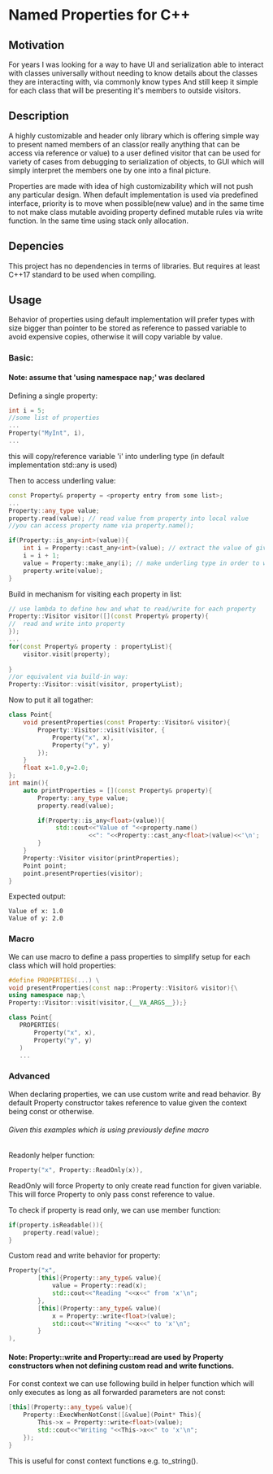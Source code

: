# Named Properties for C++


## Motivation
For years I was looking for a way to have UI and serialization able to interact with classes universally without needing to know details about the classes they are interacting with, via commonly know types And still keep it simple for each class that will be presenting it's members to outside visitors.
## Description
A highly customizable and header only library which is offering simple way to present named members of an class(or really anything that can be access via reference or value) to a user defined visitor that can be used for variety of cases from debugging to serialization of objects, to GUI which will simply interpret the members one by one into a final picture.

Properties are made with idea of high customizability which will not push any particular design. When default implementation is used via predefined interface, priority is to move when possible(new value) and in the same time to not make class mutable avoiding property defined mutable rules via write function. In the same time using stack only allocation.

## Depencies
This project has no dependencies  in terms of libraries. But requires at least C++17 standard to be used when compiling.
 
## Usage
Behavior of properties using default implementation will prefer types with size bigger than pointer to be stored as reference to passed variable to avoid expensive copies, otherwise it will copy variable by value. 
### Basic:
#### Note: assume that 'using namespace nap;' was declared
Defining a single property:
```cpp
int i = 5;
//some list of properties
...
Property("MyInt", i),
... 
```
this will copy/reference variable 'i' into underling type (in default implementation std::any is used)


Then to access underling value:
```cpp
const Property& property = <property entry from some list>;
...
Property::any_type value;
property.read(value); // read value from property into local value
//you can access property name via property.name();

if(Property::is_any<int>(value)){
    int i = Property::cast_any<int>(value); // extract the value of given type
    i = i + 1;
    value = Property::make_any(i); // make underling type in order to write new value via write function
    property.write(value);
}
```
Build in mechanism for visiting each property in list:
```cpp
// use lambda to define how and what to read/write for each property
Property::Visitor visitor([](const Property& property){
//  read and write into property
});
...
for(const Property& property : propertyList){
    visitor.visit(property);
    
}
//or equivalent via build-in way:
Property::Visitor::visit(visitor, propertyList);
```
Now to put it all togather:
```cpp
class Point{
    void presentProperties(const Property::Visitor& visitor){
        Property::Visitor::visit(visitor, {
            Property("x", x),
            Property("y", y)
        });
    }
    float x=1.0,y=2.0;
};
int main(){
    auto printProperties = [](const Property& property){
        Property::any_type value;
        property.read(value);

        if(Property::is_any<float>(value)){
             std::cout<<"Value of "<<property.name()
                      <<": "<<Property::cast_any<float>(value)<<'\n';
        }
    }
    Property::Visitor visitor(printProperties);
    Point point;
    point.presentProperties(visitor);
}
```
Expected output:
```
Value of x: 1.0
Value of y: 2.0
```
### Macro
We can use macro to define a pass properties to simplify setup for each class which will hold properties:
```cpp
#define PROPERTIES(...) \
void presentProperties(const nap::Property::Visitor& visitor){\
using namespace nap;\
Property::Visitor::visit(visitor,{__VA_ARGS__});}
```
```cpp
class Point{
   PROPERTIES(
       Property("x", x),
       Property("y", y)
   )
   ...
```
### Advanced
When declaring properties, we can use custom write and read behavior. By default Property constructor takes reference to value given the context being const or otherwise.  
###### Given this examples which is using previously define macro
Readonly helper function:
```cpp
Property("x", Property::ReadOnly(x)),
```
ReadOnly will force Property to only create read function for given variable. This will force Property to only pass const reference to value.

To check if property is read only, we can use member function:
```cpp
if(property.isReadable()){
    property.read(value);
}
```

Custom read and write behavior for property:
```cpp
Property("x", 
        [this]{Property::any_type& value){
            value = Property::read(x);
            std::cout<<"Reading "<<x<<" from 'x'\n";
        },
        [this](Property::any_type& value)(
            x = Property::write<float>(value);
            std::cout<<"Writing "<<x<<" to 'x'\n";
        }
),
```
#### Note: Property::write and Property::read are used by Property constructors when not defining custom read and write functions.
For const context we can use following build in helper function which will only executes as long as all forwarded parameters are not const:

```cpp
[this](Property::any_type& value){
    Property::ExecWhenNotConst([&value](Point* This){
        This->x = Property::write<float>(value);
        std::cout<<"Writing "<<This->x<<" to 'x'\n";
    });
}
```
This is useful for const context functions e.g. to_string(). 
